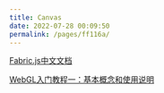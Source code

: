 ```yaml
---
title: Canvas
date: 2022-07-28 00:09:50
permalink: /pages/ff116a/
---
```



[Fabric.js中文文档](https://blog.csdn.net/qq_43759079/article/details/115356559)


[WebGL入门教程一：基本概念和使用说明](https://segmentfault.com/a/1190000014821046)